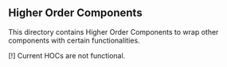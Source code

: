 ## Higher Order Components

This directory contains Higher Order Components to wrap other components with certain functionalities.

[!] Current HOCs are not functional.
